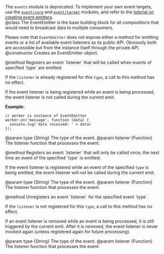 <!-- This Source Code Form is subject to the terms of the Mozilla Public
   - License, v. 2.0. If a copy of the MPL was not distributed with this
   - file, You can obtain one at http://mozilla.org/MPL/2.0/. -->

<div class="warning">
The <code>events</code> module is deprecated. To implement your own event
targets, use the
<a href="modules/sdk/event/core.html"><code>event/core</code></a> and
<a href="modules/sdk/event/target.html"><code>event/target</code><a/> modules,
and refer to the
<a href="dev-guide/tutorials/event-targets.html">tutorial on creating event emitters</a>.
</div>

<api name="EventEmitter">
@class
The EventEmitter is the base building block for all compositions that
would need to broadcast data to multiple consumers.

Please note that `EventEmitter` does not expose either a method for emitting
events or a list of available event listeners as its public API. Obviously
both are accessible but from the instance itself through the private API.
<api name="EventEmitter">
@constructor
Creates an EventEmitter object.
</api>

<api name="on">
@method
Registers an event `listener` that will be called when events of
specified `type` are emitted.

If the `listener` is already registered for this `type`, a call to this
method has no effect.

If the event listener is being registered while an event is being processed,
the event listener is not called during the current emit.

**Example:**

    // worker is instance of EventEmitter
    worker.on('message', function (data) {
      console.log('data received: ' + data)
    });

@param type {String}
  The type of the event.
@param listener {Function}
  The listener function that processes the event.
</api>

<api name="once">
@method
Registers an event `listener` that will only be called once, the next time
an event of the specified `type` is emitted.

If the event listener is registered while an event of the specified `type`
is being emitted, the event listener will not be called during the current
emit.

@param type {String}
  The type of the event.
@param listener {Function}
  The listener function that processes the event.
</api>

<api name="removeListener">
@method
Unregisters an event `listener` for the specified event `type`.

If the `listener` is not registered for this `type`, a call to this
method has no effect.

If an event listener is removed while an event is being processed, it is
still triggered by the current emit. After it is removed, the event listener
is never invoked again (unless registered again for future processing).

@param type {String}
  The type of the event.
@param listener {Function}
  The listener function that processes the event.
</api>
</api>
